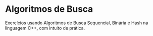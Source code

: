 # Algoritmos de Busca
Exercícios usando Algoritmos de Busca Sequencial, Binária e Hash na linguagem C++, com intuito de prática.

